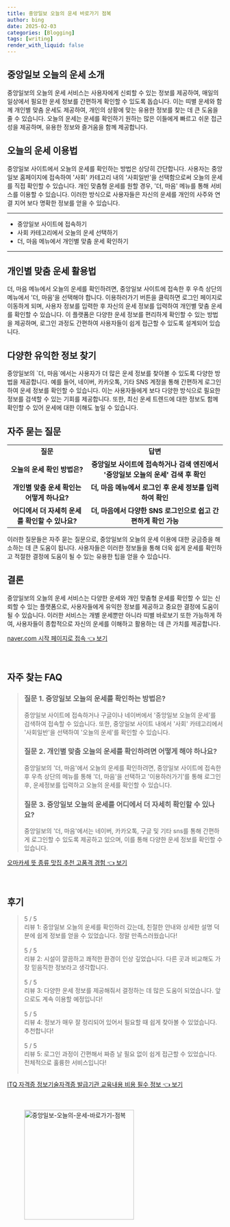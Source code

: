 ```yaml
---
title: 중앙일보 오늘의 운세 바로가기 점복
author: bing
date: 2025-02-03
categories: [Blogging]
tags: [writing]
render_with_liquid: false
---
```



<h2 id='중앙일보_오늘의_운세_소개'>중앙일보 오늘의 운세 소개</h2>

<p>중앙일보의 오늘의 운세 서비스는 사용자에게 신뢰할 수 있는 정보를 제공하여, 매일의 일상에서 필요한 운세 정보를 간편하게 확인할 수 있도록 돕습니다. 이는 띠별 운세와 함께 개인별 맞춤 운세도 제공하여, 개인의 상황에 맞는 유용한 정보를 찾는 데 큰 도움을 줄 수 있습니다. 오늘의 운세는 운세를 확인하기 원하는 많은 이들에게 빠르고 쉬운 접근성을 제공하며, 유용한 정보와 즐거움을 함께 제공합니다.</p>

<h2 id='운세_이용법'>오늘의 운세 이용법</h2>

<p>중앙일보 사이트에서 오늘의 운세를 확인하는 방법은 상당히 간단합니다. 사용자는 중앙일보 홈페이지에 접속하여 '사회' 카테고리 내의 '사회일반'을 선택함으로써 오늘의 운세를 직접 확인할 수 있습니다. 개인 맞춤형 운세를 원할 경우, '더, 마음' 메뉴를 통해 서비스를 이용할 수 있습니다. 이러한 방식으로 사용자들은 자신의 운세를 개인의 사주와 연결 지어 보다 명확한 정보를 얻을 수 있습니다.</p>

<hr />

<ul>
    <li>중앙일보 사이트에 접속하기</li>
    <li>사회 카테고리에서 오늘의 운세 선택하기</li>
    <li>더, 마음 메뉴에서 개인별 맞춤 운세 확인하기</li>
</ul>

<hr />

<h2 id='개인별_맞춤_운세_활용법'>개인별 맞춤 운세 활용법</h2>

<p>더, 마음 메뉴에서 오늘의 운세를 확인하려면, 중앙일보 사이트에 접속한 후 우측 상단의 메뉴에서 '더, 마음'을 선택해야 합니다. 이용하러가기 버튼을 클릭하면 로그인 페이지로 이동하게 되며, 사용자 정보를 입력한 후 자신의 운세 정보를 입력하여 개인별 맞춤 운세를 확인할 수 있습니다. 이 플랫폼은 다양한 운세 정보를 편리하게 확인할 수 있는 방법을 제공하며, 로그인 과정도 간편하여 사용자들이 쉽게 접근할 수 있도록 설계되어 있습니다.</p>

<h2 id='유익한_정보_찾기'>다양한 유익한 정보 찾기</h2>

<p>중앙일보의 `더, 마음`에서는 사용자가 더 많은 운세 정보를 찾아볼 수 있도록 다양한 방법을 제공합니다. 예를 들어, 네이버, 카카오톡, 기타 SNS 계정을 통해 간편하게 로그인하여 운세 정보를 확인할 수 있습니다. 이는 사용자들에게 보다 다양한 방식으로 필요한 정보를 검색할 수 있는 기회를 제공합니다. 또한, 최신 운세 트렌드에 대한 정보도 함께 확인할 수 있어 운세에 대한 이해도 높일 수 있습니다.</p>

<h2 id='자주_묻는_질문'>자주 묻는 질문</h2>

<table>
    <tr>
        <td style="text-align: center; height: 17px;"><b>질문</b></td>
        <td style="text-align: center; height: 17px;"><b>답변</b></td>
    </tr>
    <tr>
        <td style="text-align: center; height: 17px;"><b>오늘의 운세 확인 방법은?</b></td>
        <td style="text-align: center; height: 17px;"><b>중앙일보 사이트에 접속하거나 검색 엔진에서 '중앙일보 오늘의 운세' 검색 후 확인</b></td>
    </tr>
    <tr>
        <td style="text-align: center; height: 17px;"><b>개인별 맞춤 운세 확인는 어떻게 하나요?</b></td>
        <td style="text-align: center; height: 17px;"><b>더, 마음 메뉴에서 로그인 후 운세 정보를 입력하여 확인</b></td>
    </tr>
    <tr>
        <td style="text-align: center; height: 17px;"><b>어디에서 더 자세히 운세를 확인할 수 있나요?</b></td>
        <td style="text-align: center; height: 17px;"><b>더, 마음에서 다양한 SNS 로그인으로 쉽고 간편하게 확인 가능</b></td>
    </tr>
</table>

<p>이러한 질문들은 자주 묻는 질문으로, 중앙일보의 오늘의 운세 이용에 대한 궁금증을 해소하는 데 큰 도움이 됩니다. 사용자들은 이러한 정보들을 통해 더욱 쉽게 운세를 확인하고 적절한 결정에 도움이 될 수 있는 유용한 팁을 얻을 수 있습니다.</p>

<h2 id='결론'>결론</h2>

<p>중앙일보의 오늘의 운세 서비스는 다양한 운세와 개인 맞춤형 운세를 확인할 수 있는 신뢰할 수 있는 플랫폼으로, 사용자들에게 유익한 정보를 제공하고 중요한 결정에 도움이 될 수 있습니다. 이러한 서비스는 개별 운세뿐만 아니라 띠별 바로보기 또한 가능하게 하여, 사용자들이 종합적으로 자신의 운세를 이해하고 활용하는 데 큰 가치를 제공합니다.</p>


<p><a class="click-button" title="naver.com 시작 페이지로 접속" href="https://adkhouse.github.io/posts/naver.com-%EC%8B%9C%EC%9E%91-%ED%8E%98%EC%9D%B4%EC%A7%80%EB%A1%9C-%EC%A0%91%EC%86%8D/" rel="dofollow">naver.com 시작 페이지로 접속 👈 보기</a></p><br>
<h2 id='자주_찾는_FAQ'>자주 찾는 FAQ</h2>
<div itemscope="" itemtype="https://schema.org/FAQPage"> 
<blockquote> 
<div itemscope="" itemprop="mainEntity" itemtype="https://schema.org/Question"> 
<h3 itemprop="name">질문 1. 중앙일보 오늘의 운세를 확인하는 방법은?</h3> 
<div itemscope="" itemprop="acceptedAnswer" itemtype="https://schema.org/Answer"> 
<span itemprop="text"> 
<p>중앙일보 사이트에 접속하거나 구글이나 네이버에서 '중앙일보 오늘의 운세'를 검색하여 접속할 수 있습니다. 또한, 중앙일보 사이트 내에서 '사회' 카테고리에서 '사회일반'을 선택하여 '오늘의 운세'를 확인할 수 있습니다.</p> 
</span> 
</div> 
</div> 

<div itemscope="" itemprop="mainEntity" itemtype="https://schema.org/Question"> 
<h3 itemprop="name">질문 2. 개인별 맞춤 오늘의 운세를 확인하려면 어떻게 해야 하나요?</h3> 
<div itemscope="" itemprop="acceptedAnswer" itemtype="https://schema.org/Answer"> 
<span itemprop="text"> 
<p>중앙일보의 '더, 마음'에서 오늘의 운세를 확인하려면, 중앙일보 사이트에 접속한 후 우측 상단의 메뉴를 통해 '더, 마음'을 선택하고 '이용하러가기'를 통해 로그인 후, 운세정보를 입력하고 오늘의 운세를 확인할 수 있습니다.</p> 
</span> 
</div> 
</div> 

<div itemscope="" itemprop="mainEntity" itemtype="https://schema.org/Question"> 
<h3 itemprop="name">질문 3. 중앙일보 오늘의 운세를 어디에서 더 자세히 확인할 수 있나요?</h3> 
<div itemscope="" itemprop="acceptedAnswer" itemtype="https://schema.org/Answer"> 
<span itemprop="text"> 
<p>중앙일보의 '더, 마음'에서는 네이버, 카카오톡, 구글 및 기타 sns를 통해 간편하게 로그인할 수 있도록 제공하고 있으며, 이를 통해 다양한 운세 정보를 확인할 수 있습니다.</p> 
</span> 
</div> 
</div> 

</blockquote> 
</div>
<p><a class="click-button" title="오마카세 뜻 종류 맛집 추천 고품격 경험" href="https://adkhouse.github.io/posts/%EC%98%A4%EB%A7%88%EC%B9%B4%EC%84%B8-%EB%9C%BB-%EC%A2%85%EB%A5%98-%EB%A7%9B%EC%A7%91-%EC%B6%94%EC%B2%9C-%EA%B3%A0%ED%92%88%EA%B2%A9-%EA%B2%BD%ED%97%98/" rel="dofollow">오마카세 뜻 종류 맛집 추천 고품격 경험 👈 보기</a></p><br>
<h2 id='후기'>후기</h2>
<div itemscope itemtype="https://schema.org/Product">
  <blockquote>
  <div itemprop="review" itemscope itemtype="https://schema.org/Review">
      <div itemprop="reviewRating" itemscope itemtype="https://schema.org/Rating"> <span itemprop="ratingValue">5</span> / <span itemprop="bestRating">5</span> </div>
      <span itemprop="reviewBody">리뷰 1: 중앙일보 오늘의 운세를 확인하러 갔는데, 친절한 안내와 상세한 설명 덕분에 쉽게 정보를 얻을 수 있었습니다. 정말 만족스러웠습니다!</span>
  </div>
  <br>
  <div itemprop="review" itemscope itemtype="https://schema.org/Review">
      <div itemprop="reviewRating" itemscope itemtype="https://schema.org/Rating"> <span itemprop="ratingValue">5</span> / <span itemprop="bestRating">5</span> </div>
      <span itemprop="reviewBody">리뷰 2: 시설이 깔끔하고 쾌적한 환경이 인상 깊었습니다. 다른 곳과 비교해도 가장 믿음직한 정보라고 생각합니다.</span>
  </div>
  <br>
  <div itemprop="review" itemscope itemtype="https://schema.org/Review">
      <div itemprop="reviewRating" itemscope itemtype="https://schema.org/Rating"> <span itemprop="ratingValue">5</span> / <span itemprop="bestRating">5</span> </div>
      <span itemprop="reviewBody">리뷰 3: 다양한 운세 정보를 제공해줘서 결정하는 데 많은 도움이 되었습니다. 앞으로도 계속 이용할 예정입니다!</span>
  </div>
  <br>
  <div itemprop="review" itemscope itemtype="https://schema.org/Review">
      <div itemprop="reviewRating" itemscope itemtype="https://schema.org/Rating"> <span itemprop="ratingValue">5</span> / <span itemprop="bestRating">5</span> </div>
      <span itemprop="reviewBody">리뷰 4: 정보가 매우 잘 정리되어 있어서 필요할 때 쉽게 찾아볼 수 있었습니다. 추천합니다!</span>
  </div>
  <br>
  <div itemprop="review" itemscope itemtype="https://schema.org/Review">
      <div itemprop="reviewRating" itemscope itemtype="https://schema.org/Rating"> <span itemprop="ratingValue">5</span> / <span itemprop="bestRating">5</span> </div>
      <span itemprop="reviewBody">리뷰 5: 로그인 과정이 간편해서 짜증 날 필요 없이 쉽게 접근할 수 있었습니다. 전체적으로 훌륭한 서비스입니다!</span>
  </div>
  <br>
  </blockquote>
</div>
<p><a class="click-button" title="ITQ 자격증 정보기술자격증 발급기관 교육내용 비용 필수 정보" href="https://adkhouse.github.io/posts/ITQ-%EC%9E%90%EA%B2%A9%EC%A6%9D-%EC%A0%95%EB%B3%B4%EA%B8%B0%EC%88%A0%EC%9E%90%EA%B2%A9%EC%A6%9D-%EB%B0%9C%EA%B8%89%EA%B8%B0%EA%B4%80-%EA%B5%90%EC%9C%A1%EB%82%B4%EC%9A%A9-%EB%B9%84%EC%9A%A9-%ED%95%84%EC%88%98-%EC%A0%95%EB%B3%B4/" rel="dofollow">ITQ 자격증 정보기술자격증 발급기관 교육내용 비용 필수 정보 👈 보기</a></p><br>
<figure class="image"><img src="https://adkhouse.github.io/assets/img/thumbnail/중앙일보-오늘의-운세-바로가기-점복.webp" alt="중앙일보-오늘의-운세-바로가기-점복" width="256" height="256"></figure>